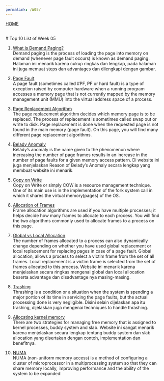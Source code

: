 ```yaml
---
permalink: /W05/
---
```

[HOME](../)

<br>
# Top 10 List of Week 05

1. [What is Demand Paging?](https://www.geeksforgeeks.org/virtual-memory-in-operating-system/)<br>
Demand paging is the process of loading the page into memory on demand (whenever page fault occurs) is known as demand paging.
Halaman ini menarik karena cukup ringkas dan lengkap, pada halaman ini juga memuat steps dan advantages dan dilengkapi dengan gambar.

2. [Page Fault](https://www.geeksforgeeks.org/page-fault-handling-in-operating-system/)<br>
A page fault (sometimes called #PF, PF or hard fault) is a type of exception raised by computer hardware when a running program accesses a memory page that is not currently mapped by the memory management unit (MMU) into the virtual address space of a process.

3. [Page Replacement Algorithm](https://www.tutorialspoint.com/operating_system/os_virtual_memory.html)<br>
The page replacement algorithm decides which memory page is to be replaced. The process of replacement is sometimes called swap out or write to disk. Page replacement is done when the requested page is not found in the main memory (page fault). On this page, you will find many different page replacement algorithms. 

4. [Belady Anomaly](https://www.geeksforgeeks.org/beladys-anomaly-in-page-replacement-algorithms/)<br>
Bélády’s anomaly is the name given to the phenomenon where increasing the number of page frames results in an increase in the number of page faults for a given memory access pattern. Di website ini juga menjelaskan Reason of Belady’s Anomaly secara lengkap yang membuat website ini menarik.

5. [Copy on Write](https://www.geeksforgeeks.org/copy-on-write/)<br>
Copy on Write or simply COW is a resource management technique. One of its main use is in the implementation of the fork system call in which it shares the virtual memory(pages) of the OS.

6. [Allocation of Frames](https://www.geeksforgeeks.org/operating-system-allocation-frames/)<br>
Frame allocation algorithms are used if you have multiple processes; it helps decide how many frames to allocate to each process. You will find the two algorithms commonly used to allocate frames to a process on this page.

7. [Global vs Local Allocation](https://en.wikipedia.org/wiki/7)<br>
The number of frames allocated to a process can also dynamically change depending on whether you have used global replacement or local replacement for replacing pages in case of a page fault. Global allocation, allows a process to select a victim frame from the set of all frames. Local replacement is a victim frame is selected from the set of frames allocated to this process. Website ini menarik karena menjelaskan secara ringkas mengenai global dan local allocation beserta advantage dan disadvantage nya masing-masing.

8. [Trashing](https://www.geeksforgeeks.org/techniques-to-handle-thrashing/)<br>
Thrashing is a condition or a situation when the system is spending a major portion of its time in servicing the page faults, but the actual processing done is very negligible. Disini selain dijelaskan apa itu trashing, dijelaskan juga mengenai techniques to handle thrashing.

9. [Allocating kernel memory](https://en.wikipedia.org/wiki/9)<br>
There are two strategies for managing free memory that is assigned to kernel processes, buddy system and slab. Website ini sangat menarik karena menjelaskan secara lengkap tentang buddy system dan slab allocation yang disertakan dengan contoh, implementation dan benefitnya.

10. [NUMA](https://www.motioncontroltips.com/what-is-non-uniform-memory-access-in-industrial-controls/)<br>
NUMA (non-uniform memory access) is a method of configuring a cluster of microprocessor in a multiprocessing system so that they can share memory locally, improving performance and the ability of the system to be expanded
